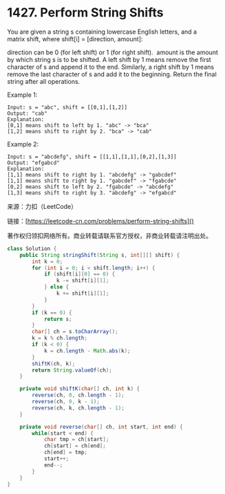 # 1427. Perform String Shifts

You are given a string s containing lowercase English letters, and a matrix shift, where shift[i] = [direction, amount]:

direction can be 0 (for left shift) or 1 (for right shift). 
amount is the amount by which string s is to be shifted.
A left shift by 1 means remove the first character of s and append it to the end.
Similarly, a right shift by 1 means remove the last character of s and add it to the beginning.
Return the final string after all operations.

Example 1:

```
Input: s = "abc", shift = [[0,1],[1,2]]
Output: "cab"
Explanation: 
[0,1] means shift to left by 1. "abc" -> "bca"
[1,2] means shift to right by 2. "bca" -> "cab"
```
Example 2:

```
Input: s = "abcdefg", shift = [[1,1],[1,1],[0,2],[1,3]]
Output: "efgabcd"
Explanation:  
[1,1] means shift to right by 1. "abcdefg" -> "gabcdef"
[1,1] means shift to right by 1. "gabcdef" -> "fgabcde"
[0,2] means shift to left by 2. "fgabcde" -> "abcdefg"
[1,3] means shift to right by 3. "abcdefg" -> "efgabcd"
```

来源：力扣（LeetCode）

链接：[https://leetcode-cn.com/problems/perform-string-shifts]()

著作权归领扣网络所有。商业转载请联系官方授权，非商业转载请注明出处。

```java
class Solution {
    public String stringShift(String s, int[][] shift) {
        int k = 0;
        for (int i = 0; i < shift.length; i++) {
            if (shift[i][0] == 0) {
                k -= shift[i][1];
            } else {
                k += shift[i][1];
            }
        }
        if (k == 0) {
            return s;
        }
        char[] ch = s.toCharArray();
        k = k % ch.length;
        if (k < 0) {
            k = ch.length - Math.abs(k);
        }
        shiftK(ch, k);
        return String.valueOf(ch);
    }

    private void shiftK(char[] ch, int k) {
        reverse(ch, 0, ch.length - 1);
        reverse(ch, 0, k - 1);
        reverse(ch, k, ch.length - 1);
    }

    private void reverse(char[] ch, int start, int end) {
        while(start < end) {
            char tmp = ch[start];
            ch[start] = ch[end];
            ch[end] = tmp;
            start++;
            end--;
        }
    }
}
```